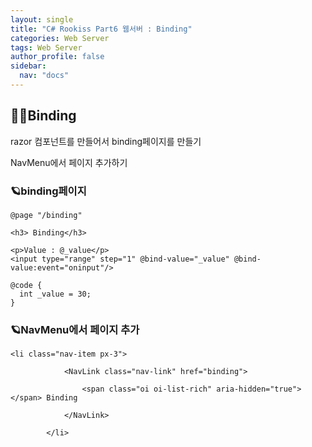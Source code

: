```yaml
---
layout: single
title: "C# Rookiss Part6 웹서버 : Binding"
categories: Web Server
tags: Web Server
author_profile: false
sidebar:
  nav: "docs"
---
```


## 🙇‍♀️Binding


razor 컴포넌트를 만들어서 binding페이지를 만들기

NavMenu에서 페이지 추가하기


### 🪐binding페이지


```
@page "/binding"

<h3> Binding</h3>

<p>Value : @_value</p>
<input type="range" step="1" @bind-value="_value" @bind-value:event="oninput"/>

@code {
  int _value = 30;
}
```


### 🪐NavMenu에서 페이지 추가


```
<li class="nav-item px-3">

            <NavLink class="nav-link" href="binding">

                <span class="oi oi-list-rich" aria-hidden="true"></span> Binding

            </NavLink>

        </li>
```


